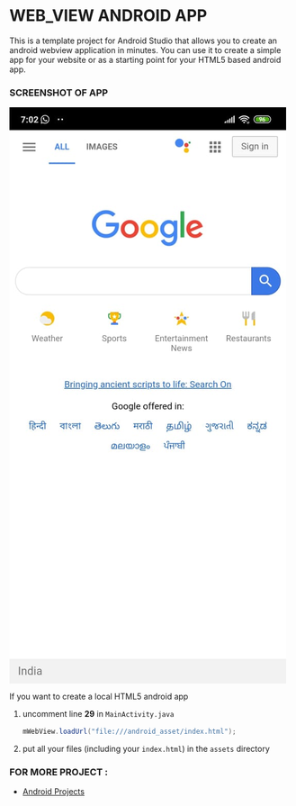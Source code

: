 
# WEB_VIEW ANDROID APP
This is a template project for Android Studio that allows you to create an android webview application in minutes. You can use it to create a simple app for your website or as a starting point for your HTML5 based android app.


### SCREENSHOT OF APP
<img src="https://github.com/Afaquejaya/Web_View_App/blob/master/ss.jpeg" align="center" >




If you want to create a local HTML5 android app

1. uncomment line **29** in `MainActivity.java`

	```java
	mWebView.loadUrl("file:///android_asset/index.html");
	```

2. put all your files (including your `index.html`) in the `assets` directory

### FOR MORE PROJECT :
- [Android Projects](https://afaquejaya.github.io/)
